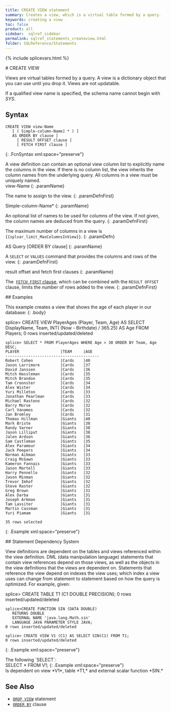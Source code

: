 ```yaml
---
title: CREATE VIEW statement
summary: Creates a view, which is a virtual table formed by a query.
keywords: creating a view
toc: false
product: all
sidebar:  sqlref_sidebar
permalink: sqlref_statements_createview.html
folder: SQLReference/Statements
---
```

{% include splicevars.html %} <section>
<div class="TopicContent" data-swiftype-index="true" markdown="1">
# CREATE VIEW

Views are virtual tables formed by a query. A view is a dictionary
object that you can use until you drop it. Views are not updatable.

If a qualified view name is specified, the schema name cannot begin with
*SYS*.

## Syntax

<div class="fcnWrapperWide" markdown="1">
    
    CREATE VIEW view-Name
       [ ( Simple-column-Name] * ) ]
       AS ORDER BY clause ]
         [ RESULT OFFSET clause ]
         [ FETCH FIRST clause ] 
{: .FcnSyntax xml:space="preserve"}

</div>
A view definition can contain an optional view column list to explicitly
name the columns in the view. If there is no column list, the view
inherits the column names from the underlying query. All columns in a
view must be uniquely named.

<div class="paramList" markdown="1">
view-Name
{: .paramName}

The name to assign to the view.
{: .paramDefnFirst}

Simple-column-Name*
{: .paramName}

An optional list of names to be used for columns of the view. If not
given, the column names are deduced from the query.
{: .paramDefnFirst}

The maximum number of columns in a view is
`{{splvar_limit_MaxColumnsInView}}`.
{: .paramDefn}

AS Query [ORDER BY clause]
{: .paramName}

A `SELECT` or `VALUES` command that provides the columns and rows of the
view.
{: .paramDefnFirst}

result offset and fetch first clauses
{: .paramName}

The &nbsp;[`FETCH FIRST` clause](sqlref_clauses_resultoffset.html), which can
be combined with the `RESULT OFFSET` clause, limits the number of rows
added to the view.
{: .paramDefnFirst}

</div>
## Examples

This example creates a view that shows the age of each player in our
database:
{: .body}

<div class="preWrapperWide" markdown="1">
    splice> CREATE VIEW PlayerAges (Player, Team, Age)
       AS SELECT DisplayName, Team,
          INT( (Now - Birthdate) / 365.25) AS Age
          FROM Players;
    0 rows inserted/updated/deleted
    
    splice> SELECT * FROM PlayerAges WHERE Age > 30 ORDER BY Team, Age DESC;
    PLAYER                  |TEAM     |AGE
    -----------------------------------------
    Robert Cohen            |Cards    |40
    Jason Larrimore         |Cards    |37
    David Janssen           |Cards    |36
    Mitch Hassleman         |Cards    |35
    Mitch Brandon           |Cards    |35
    Tam Croonster           |Cards    |34
    Alex Wister             |Cards    |34
    Yuri Milleton           |Cards    |33
    Jonathan Pearlman       |Cards    |33
    Michael Rastono         |Cards    |32
    Barry Morse             |Cards    |32
    Carl Vanamos            |Cards    |32
    Jan Bromley             |Cards    |31
    Thomas Hillman          |Giants   |40
    Mark Briste             |Giants   |38
    Randy Varner            |Giants   |38
    Jason Lilliput          |Giants   |38
    Jalen Ardson            |Giants   |36
    Sam Castleman           |Giants   |35
    Alex Paramour           |Giants   |34
    Jack Peepers            |Giants   |34
    Norman Aikman           |Giants   |33
    Craig McGawn            |Giants   |33
    Kameron Fannais         |Giants   |33
    Jason Martell           |Giants   |33
    Harry Pennello          |Giants   |32
    Jason Minman            |Giants   |32
    Trevor Imhof            |Giants   |32
    Steve Raster            |Giants   |32
    Greg Brown              |Giants   |31
    Alex Darba              |Giants   |31
    Joseph Arkman           |Giants   |31
    Tam Lassiter            |Giants   |31
    Martin Cassman          |Giants   |31
    Yuri Piamam             |Giants   |31
    
    35 rows selected
{: .Example xml:space="preserve"}

</div>
## Statement Dependency System

View definitions are dependent on the tables and views referenced within
the view definition. DML (data manipulation language) statements that
contain view references depend on those views, as well as the objects in
the view definitions that the views are dependent on. Statements that
reference the view depend on indexes the view uses; which index a view
uses can change from statement to statement based on how the query is
optimized. For example, given:

<div class="preWrapper" markdown="1">
    splice> CREATE TABLE T1 (C1 DOUBLE PRECISION);
    0 rows inserted/updated/deleted
    
    splice>CREATE FUNCTION SIN (DATA DOUBLE)
       RETURNS DOUBLE
       EXTERNAL NAME 'java.lang.Math.sin'
       LANGUAGE JAVA PARAMETER STYLE JAVA;
    0 rows inserted/updated/deleted
    
    splice> CREATE VIEW V1 (C1) AS SELECT SIN(C1) FROM T1;
    0 rows inserted/updated/deleted
{: .Example xml:space="preserve"}

</div>
The following `SELECT`:

<div class="preWrapper" markdown="1">
    SELECT * FROM V1;
{: .Example xml:space="preserve"}

</div>
Is dependent on view *V1*, table *T1,* and external scalar function
*SIN.*

## See Also

* [`DROP VIEW`](sqlref_statements_dropview.html) statement
* [`ORDER BY`](sqlref_clauses_orderby.html) clause

</div>
</section>

